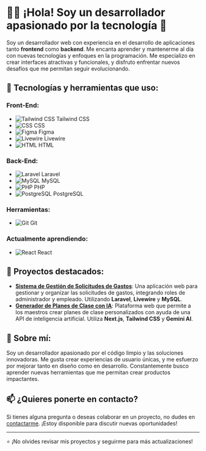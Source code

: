 # 👨‍💻 ¡Hola! Soy un desarrollador apasionado por la tecnología 👋

Soy un desarrollador web con experiencia en el desarrollo de aplicaciones tanto **frontend** como **backend**. Me encanta aprender y mantenerme al día con nuevas tecnologías y enfoques en la programación. Me especializo en crear interfaces atractivas y funcionales, y disfruto enfrentar nuevos desafíos que me permitan seguir evolucionando.

## 🔧 Tecnologías y herramientas que uso:

### Front-End:
- ![Tailwind CSS](icons/tailwind.png) Tailwind CSS
- ![CSS](icons/css.png) CSS
- ![Figma](icons/figma.png) Figma
- ![Livewire](icons/livewire.png) Livewire
- ![HTML](icons/html.png) HTML

### Back-End:
- ![Laravel](icons/laravel.png) Laravel
- ![MySQL](icons/mysql.png) MySQL
- ![PHP](icons/php.png) PHP
- ![PostgreSQL](icons/postgresql.png) PostgreSQL

### Herramientas:
- ![Git](icons/git.png) Git

### Actualmente aprendiendo:
- ![React](icons/react.png) React

## 🚀 Proyectos destacados:

- **[Sistema de Gestión de Solicitudes de Gastos](#)**: Una aplicación web para gestionar y organizar las solicitudes de gastos, integrando roles de administrador y empleado. Utilizando **Laravel**, **Livewire** y **MySQL**.
- **[Generador de Planes de Clase con IA](#)**: Plataforma web que permite a los maestros crear planes de clase personalizados con ayuda de una API de inteligencia artificial. Utiliza **Next.js**, **Tailwind CSS** y **Gemini AI**.
  
## 🌟 Sobre mí:

Soy un desarrollador apasionado por el código limpio y las soluciones innovadoras. Me gusta crear experiencias de usuario únicas, y me esfuerzo por mejorar tanto en diseño como en desarrollo. Constantemente busco aprender nuevas herramientas que me permitan crear productos impactantes.

## 📫 ¿Quieres ponerte en contacto?

Si tienes alguna pregunta o deseas colaborar en un proyecto, no dudes en [contactarme](#). ¡Estoy disponible para discutir nuevas oportunidades!

---

⭐ ¡No olvides revisar mis proyectos y seguirme para más actualizaciones!
